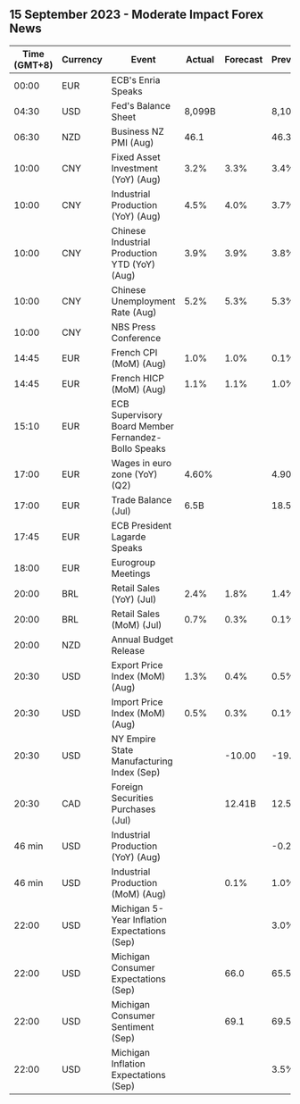 ## 15 September 2023 - Moderate Impact Forex News

| Time (GMT+8) | Currency | Event | Actual | Forecast | Previous |
|------|----------|-------|--------|----------|----------|
| 00:00 | EUR | ECB's Enria Speaks |  |  |  |
| 04:30 | USD | Fed's Balance Sheet | 8,099B |  | 8,101B |
| 06:30 | NZD | Business NZ PMI (Aug) | 46.1 |  | 46.3 |
| 10:00 | CNY | Fixed Asset Investment (YoY) (Aug) | 3.2% | 3.3% | 3.4% |
| 10:00 | CNY | Industrial Production (YoY) (Aug) | 4.5% | 4.0% | 3.7% |
| 10:00 | CNY | Chinese Industrial Production YTD (YoY) (Aug) | 3.9% | 3.9% | 3.8% |
| 10:00 | CNY | Chinese Unemployment Rate (Aug) | 5.2% | 5.3% | 5.3% |
| 10:00 | CNY | NBS Press Conference |  |  |  |
| 14:45 | EUR | French CPI (MoM) (Aug) | 1.0% | 1.0% | 0.1% |
| 14:45 | EUR | French HICP (MoM) (Aug) | 1.1% | 1.1% | 1.0% |
| 15:10 | EUR | ECB Supervisory Board Member Fernandez-Bollo Speaks |  |  |  |
| 17:00 | EUR | Wages in euro zone (YoY) (Q2) | 4.60% |  | 4.90% |
| 17:00 | EUR | Trade Balance (Jul) | 6.5B |  | 18.5B |
| 17:45 | EUR | ECB President Lagarde Speaks |  |  |  |
| 18:00 | EUR | Eurogroup Meetings |  |  |  |
| 20:00 | BRL | Retail Sales (YoY) (Jul) | 2.4% | 1.8% | 1.4% |
| 20:00 | BRL | Retail Sales (MoM) (Jul) | 0.7% | 0.3% | 0.1% |
| 20:00 | NZD | Annual Budget Release |  |  |  |
| 20:30 | USD | Export Price Index (MoM) (Aug) | 1.3% | 0.4% | 0.5% |
| 20:30 | USD | Import Price Index (MoM) (Aug) | 0.5% | 0.3% | 0.1% |
| 20:30 | USD | NY Empire State Manufacturing Index (Sep) |  | -10.00 | -19.00 |
| 20:30 | CAD | Foreign Securities Purchases (Jul) |  | 12.41B | 12.56B |
| 46 min | USD | Industrial Production (YoY) (Aug) |  |  | -0.23% |
| 46 min | USD | Industrial Production (MoM) (Aug) |  | 0.1% | 1.0% |
| 22:00 | USD | Michigan 5-Year Inflation Expectations (Sep) |  |  | 3.0% |
| 22:00 | USD | Michigan Consumer Expectations (Sep) |  | 66.0 | 65.5 |
| 22:00 | USD | Michigan Consumer Sentiment (Sep) |  | 69.1 | 69.5 |
| 22:00 | USD | Michigan Inflation Expectations (Sep) |  |  | 3.5% |
